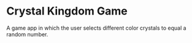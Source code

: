 # Crystal Kingdom Game
A game app in which the user selects different color crystals to equal a random number.
